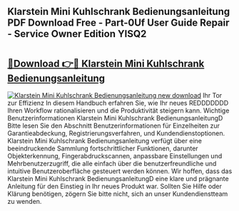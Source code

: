 ## Klarstein Mini Kuhlschrank Bedienungsanleitung PDF Download Free - Part-0Uf User Guide Repair - Service Owner Edition YISQ2

# <h2><a href="http://df2uvcl.blite.top/?on=Klarstein+Mini+Kuhlschrank+Bedienungsanleitung">🔗Download 👉🔴 Klarstein Mini Kuhlschrank Bedienungsanleitung</a></h2>

[![Klarstein Mini Kuhlschrank Bedienungsanleitung new download](https://i.imgur.com/lujVjoI.png)](http://df2uvcl.blite.top/?on=Klarstein+Mini+Kuhlschrank+Bedienungsanleitung)
Ihr Tor zur Effizienz In diesem Handbuch erfahren Sie, wie Ihr neues REDDDDDDD Ihren Workflow rationalisieren und die Produktivität steigern kann. Wichtige Benutzerinformationen Klarstein Mini Kuhlschrank BedienungsanleitungD Bitte lesen Sie den Abschnitt Benutzerinformationen für Einzelheiten zur Garantieabdeckung, Registrierungsverfahren, und Kundendienstoptionen. Klarstein Mini Kuhlschrank Bedienungsanleitung verfügt über eine beeindruckende Sammlung fortschrittlicher Funktionen, darunter Objekterkennung, Fingerabdruckscannen, anpassbare Einstellungen und Mehrbenutzerzugriff, die alle einfach über die benutzerfreundliche und intuitive Benutzeroberfläche gesteuert werden können. Wir hoffen, dass das Klarstein Mini Kuhlschrank BedienungsanleitungD eine klare und prägnante Anleitung für den Einstieg in Ihr neues Produkt war. Sollten Sie Hilfe oder Klärung benötigen, zögern Sie bitte nicht, sich an unser Kundendienstteam zu wenden.
